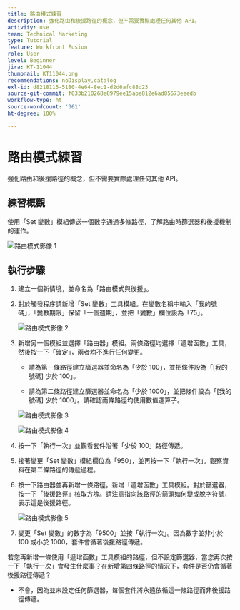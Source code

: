 ```yaml
---
title: 路由模式練習
description: 強化路由和後援路徑的概念，但不需要實際處理任何其他 API。
activity: use
team: Technical Marketing
type: Tutorial
feature: Workfront Fusion
role: User
level: Beginner
jira: KT-11044
thumbnail: KT11044.png
recommendations: noDisplay,catalog
exl-id: d8218115-5180-4e64-8ec1-d2d6afc88d23
source-git-commit: f033b210268e8979ee15abe812e6ad85673eeedb
workflow-type: ht
source-wordcount: '361'
ht-degree: 100%

---
```


# 路由模式練習

強化路由和後援路徑的概念，但不需要實際處理任何其他 API。

## 練習概觀

使用「Set 變數」模組傳送一個數字通過多條路徑，了解路由時篩選器和後援機制的運作。

![路由模式影像 1](../12-exercises/assets/routing-patterns-walkthrough-1.png)

## 執行步驟

1. 建立一個新情境，並命名為「路由模式與後援」。
1. 對於觸發程序請新增「Set 變數」工具模組。在變數名稱中輸入「我的號碼」，「變數期限」保留「一個週期」，並把「變數」欄位設為「75」。

   ![路由模式影像 2](../12-exercises/assets/routing-patterns-walkthrough-2.png)

1. 新增另一個模組並選擇「路由器」模組。兩條路徑均選擇「遞增函數」工具，然後按一下「確定」，兩者均不進行任何變更。

   + 請為第一條路徑建立篩選器並命名為「少於 100」，並把條件設為「[我的號碼] 少於 100」。

   + 請為第二條路徑建立篩選器並命名為「少於 1000」，並把條件設為「[我的號碼] 少於 1000」。請確認兩條路徑均使用數值運算子。

   ![路由模式影像 3](../12-exercises/assets/routing-patterns-walkthrough-3.png)

   ![路由模式影像 4](../12-exercises/assets/routing-patterns-walkthrough-4.png)

1. 按一下「執行一次」並觀看套件沿著「少於 100」路徑傳遞。
1. 接著變更「Set 變數」模組欄位為「950」，並再按一下「執行一次」。觀察資料在第二條路徑的傳遞過程。
1. 按一下路由器並再新增一條路徑。新增「遞增函數」工具模組。對於篩選器，按一下「後援路徑」核取方塊。請注意指向該路徑的箭頭如何變成脫字符號，表示這是後援路徑。

   ![路由模式影像 5](../12-exercises/assets/routing-patterns-walkthrough-5.png)

1. 變更「Set 變數」的數字為「9500」並按「執行一次」。因為數字並非小於 100 或小於 1000，套件會循著後援路徑傳遞。

若您再新增一條使用「遞增函數」工具模組的路徑，但不設定篩選器，當您再次按一下「執行一次」會發生什麼事？在新增第四條路徑的情況下，套件是否仍會循著後援路徑傳遞？

+ 不會，因為並未設定任何篩選器，每個套件將永遠依循這一條路徑而非後援路徑傳遞。
